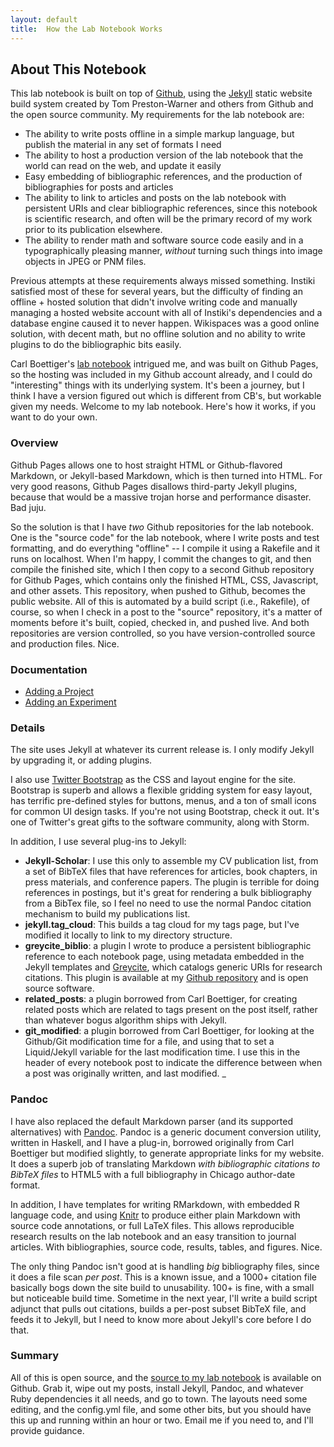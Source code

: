 ```yaml
---
layout: default
title:  How the Lab Notebook Works
---
```

<div class="span9">

## About This Notebook ##
This lab notebook is built on top of [Github](http://github.com/), using the [Jekyll](http://jekyllrb.com) static website build system created by Tom Preston-Warner and others from Github and the open source community.   My requirements for the lab notebook are:

* The ability to write posts offline in a simple markup language, but publish the material in any set of formats I need
* The ability to host a production version of the lab notebook that the world can read on the web, and update it easily
* Easy embedding of bibliographic references, and the production of bibliographies for posts and articles
* The ability to link to articles and posts on the lab notebook with persistent URIs and clear bibliographic references, since this notebook is scientific research, and often will be the primary record of my work prior to its publication elsewhere.
* The ability to render math and software source code easily and in a typographically pleasing manner, _without_ turning such things into image objects in JPEG or PNM files.  

Previous attempts at these requirements always missed something.  Instiki satisfied most of these for several years, but the difficulty of finding an offline + hosted solution that didn't involve writing code and manually managing a hosted website account with all of Instiki's dependencies and a database engine caused it to never happen.  Wikispaces was a good online solution, with decent math, but no offline solution and no ability to write plugins to do the bibliographic bits easily.  

Carl Boettiger's [lab notebook](http://carlboettiger.info) intrigued me, and was built on Github Pages, so the hosting was included in my Github account already, and I could do "interesting" things with its underlying system.  It's been a journey, but I think I have a version figured out which is different from CB's, but workable given my needs.  Welcome to my lab notebook.  Here's how it works, if you want to do your own. 

### Overview ###
Github Pages allows one to host straight HTML or Github-flavored Markdown, or Jekyll-based Markdown, which is then turned into HTML.  For very good reasons, Github Pages disallows third-party Jekyll plugins, because that would be a massive trojan horse and performance disaster.  Bad juju.  

So the solution is that I have _two_ Github repositories for the lab notebook.  One is the "source code" for the lab notebook, where I write posts and test formatting, and do everything "offline" -- I compile it using a Rakefile and it runs on localhost.   When I'm happy, I commit the changes to git, and then compile the finished site, which I then copy to a second Github repository for Github Pages, which contains only the finished HTML, CSS, Javascript, and other assets.  This repository, when pushed to Github, becomes the public website.  All of this is automated by a build script (i.e., Rakefile), of course, so when I check in a post to the "source" repository, it's a matter of moments before it's built, copied, checked in, and pushed live.  And both repositories are version controlled, so you have version-controlled source and production files.  Nice.  

### Documentation ###

* [Adding a Project](/doc/adding-project.html)
* [Adding an Experiment](/doc/adding-experiment.html)



### Details ###

The site uses Jekyll at whatever its current release is.  I only modify Jekyll by upgrading it, or adding plugins.  

I also use [Twitter Bootstrap](http://twitter.github.com/bootstrap/) as the CSS and layout engine for the site.  Bootstrap is superb and allows a flexible gridding system for easy layout, has terrific pre-defined styles for buttons, menus, and a ton of small icons for common UI design tasks.  If you're not using Bootstrap, check it out.  It's one of Twitter's great gifts to the software community, along with Storm.  

In addition, I use several plug-ins to Jekyll:

* **Jekyll-Scholar**:  I use this only to assemble my CV publication list, from a set of BibTeX files that have references for articles, book chapters, in press materials, and conference papers.  The plugin is terrible for doing references in postings, but it's great for rendering a bulk bibliography from a BibTex file, so I feel no need to use the normal Pandoc citation mechanism to build my publications list.  
* **jekyll.tag_cloud**:  This builds a tag cloud for my tags page, but I've modified it locally to link to my directory structure.  
*  **greycite_biblio**:  a plugin I wrote to produce a persistent bibliographic reference to each notebook page, using metadata embedded in the Jekyll templates and [Greycite](http://greycite.knowledgeblog.org/), which catalogs generic URIs for research citations.  This plugin is available at my [Github repository](http://github.com/mmadsen) and is open source software.
* **related_posts**:  a plugin borrowed from Carl Boettiger, for creating related posts which are related to tags present on the post itself, rather than whatever bogus algorithm ships with Jekyll.  
* **git_modified**:  a plugin borrowed from Carl Boettiger, for looking at the Github/Git modification time for a file, and using that to set a Liquid/Jekyll variable for the last modification time.  I use this in the header of every 
notebook post to indicate the difference between when a post was originally written, and last modified. _

### Pandoc ###
I have also replaced the default Markdown parser (and its supported alternatives) with [Pandoc](http://johnmacfarlane.net/pandoc/).  Pandoc is a generic document conversion utility, written in Haskell, and I have a plug-in, borrowed originally from Carl Boettiger but modified slightly, to generate appropriate links for my website.  It does a superb job of translating Markdown _with bibliographic citations to BibTeX files_ to HTML5 with a full bibliography in Chicago author-date format.  

In addition, I have templates for writing RMarkdown, with embedded R language code, and using [Knitr](http://yihui.name/knitr/) to produce either plain Markdown with source code annotations, or full LaTeX files.  This allows reproducible research results on the lab notebook and an easy transition to journal articles.  With bibliographies, source code, results, tables, and figures.  Nice.  

The only thing Pandoc isn't good at is handling _big_ bibliography files, since it does a file scan _per post_.  This is a known issue, and a 1000+ citation file basically bogs down the site build to unusability.  100+ is fine, with a small but noticeable build time.  Sometime in the next year, I'll write a build script adjunct that pulls out citations, builds a per-post subset BibTeX file, and feeds it to Jekyll, but I need to know more about Jekyll's core before I do that.  

### Summary ###
All of this is open source, and the [source to my lab notebook](https://github.com/mmadsen/lnraw) is available on Github.  Grab it, wipe out my posts, install Jekyll, Pandoc, and whatever Ruby dependencies it all needs, and go to town.  The layouts need some editing, and the config.yml file, and some other bits, but you should have this up and running within an hour or two.  Email me if you need to, and I'll provide guidance.  









</div>
